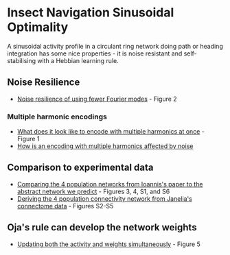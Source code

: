 # Insect Navigation Sinusoidal Optimality

A sinusoidal activity profile in a circulant ring network doing path or heading integration has some nice properties - it is noise resistant and self-stabilising with a Hebbian learning rule.

## Noise Resilience

* [Noise resilience of using fewer Fourier modes](sinusoidal%20noise%20rejection%20negative%20activity.ipynb) - Figure 2

### Multiple harmonic encodings

* [What does it look like to encode with multiple harmonics at once](encoding%20with%20multiple%20harmonics.ipynb) - Figure 1
* [How is an encoding with multiple harmonics affected by noise](noise%20affected%20multiple%20harmonics%20encoding.ipynb)

## Comparison to experimental data

* [Comparing the 4 population networks from Ioannis's paper to the abstract network we predict](insect%20network%20graph%20analysis.ipynb) - Figures 3, 4, S1, and S6
* [Deriving the 4 population connectivity network from Janelia's connectome data](fruit_fly_data_analysis.ipynb) - Figures S2-S5

## Oja's rule can develop the network weights

* [Updating both the activity and weights simultaneously](sinusoidal%20updating%20activity%20and%20weights.ipynb) - Figure 5
